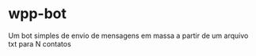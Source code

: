 # wpp-bot
 Um bot simples de envio de mensagens em massa a partir de um arquivo txt para N contatos
